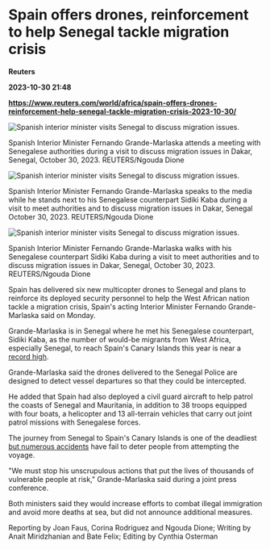 # Spain offers drones, reinforcement to help Senegal tackle migration crisis
**Reuters**

**2023-10-30 21:48**

**https://www.reuters.com/world/africa/spain-offers-drones-reinforcement-help-senegal-tackle-migration-crisis-2023-10-30/**

![Spanish interior minister visits Senegal to discuss migration issues.](https://www.reuters.com/resizer/dlkP_FpfMMqKMJ1zgE7EVETgJU8=/1920x0/filters:quality(80)/cloudfront-us-east-2.images.arcpublishing.com/reuters/MHJVRBQYWNLA3OYDZSFKT7GE4A.jpg)

Spanish Interior Minister Fernando Grande-Marlaska attends a meeting with Senegalese authorities during a visit to discuss migration issues in Dakar, Senegal, October 30, 2023. REUTERS/Ngouda Dione

![Spanish interior minister visits Senegal to discuss migration issues.](https://www.reuters.com/resizer/NrMbW90kKYgF3PHNUGzMgV4HFxA=/1920x0/filters:quality(80)/cloudfront-us-east-2.images.arcpublishing.com/reuters/H3BFTHVCR5KDNLEBHGD73FBYOE.jpg)

Spanish Interior Minister Fernando Grande-Marlaska speaks to the media while he stands next to his Senegalese counterpart Sidiki Kaba during a visit to meet authorities and to discuss migration issues in Dakar, Senegal October 30, 2023. REUTERS/Ngouda Dione

![Spanish interior minister visits Senegal to discuss migration issues.](https://www.reuters.com/resizer/8pbdgsQRRCSlTxyNwOXzdLBnFrQ=/1920x0/filters:quality(80)/cloudfront-us-east-2.images.arcpublishing.com/reuters/HLTRU4PPX5I5RBBTVXGFVJYWNA.jpg)

Spanish Interior Minister Fernando Grande-Marlaska walks with his Senegalese counterpart Sidiki Kaba during a visit to meet authorities and to discuss migration issues in Dakar, Senegal, October 30, 2023. REUTERS/Ngouda Dione

Spain has delivered six new multicopter drones to Senegal and plans to reinforce its deployed security personnel to help the West African nation tackle a migration crisis, Spain's acting Interior Minister Fernando Grande-Marlaska said on Monday.

Grande-Marlaska is in Senegal where he met his Senegalese counterpart, Sidiki Kaba, as the number of would-be migrants from West Africa, especially Senegal, to reach Spain's Canary Islands this year is near a [record high](https://www.reuters.com/world/europe/over-one-thousand-migrants-reach-spains-canary-islands-single-day-2023-10-21/).

Grande-Marlaska said the drones delivered to the Senegal Police are designed to detect vessel departures so that they could be intercepted.

He added that Spain had also deployed a civil guard aircraft to help patrol the coasts of Senegal and Mauritania, in addition to 38 troops equipped with four boats, a helicopter and 13 all-terrain vehicles that carry out joint patrol missions with Senegalese forces.

The journey from Senegal to Spain's Canary Islands is one of the deadliest [but numerous accidents](https://www.reuters.com/world/africa/senegal-village-mourns-scores-lost-drifting-migrant-boat-2023-08-18/) have fail to deter people from attempting the voyage.

"We must stop his unscrupulous actions that put the lives of thousands of vulnerable people at risk," Grande-Marlaska said during a joint press conference.

Both ministers said they would increase efforts to combat illegal immigration and avoid more deaths at sea, but did not announce additional measures.

Reporting by Joan Faus, Corina Rodriguez and Ngouda Dione; Writing by Anait Miridzhanian and Bate Felix; Editing by Cynthia Osterman
